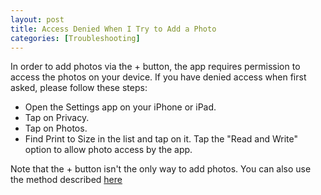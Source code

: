 ```yaml
---
layout: post
title: Access Denied When I Try to Add a Photo
categories: [Troubleshooting]
---
```


In order to add photos via the + button, the app requires permission to access the photos on your device. If you have denied access when first asked, please follow these steps:

* Open the Settings app on your iPhone or iPad.
* Tap on Privacy.
* Tap on Photos.
* Find Print to Size in the list and tap on it.
Tap the "Read and Write" option to allow photo access by the app.

Note that the + button isn't the only way to add photos. You can also use the method described [here](/add-multiple-photos/)